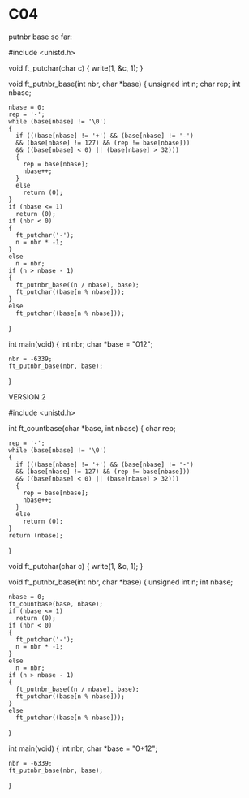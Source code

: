 # C04

putnbr base so far:

#include <unistd.h>

void    ft_putchar(char c)
{
  write(1, &c, 1);
}

void    ft_putnbr_base(int nbr, char *base)
{
    unsigned int    n;
    char rep;
    int nbase;

    nbase = 0;
    rep = '-';
    while (base[nbase] != '\0')
    {
      if (((base[nbase] != '+') && (base[nbase] != '-') 
      && (base[nbase] != 127) && (rep != base[nbase]))
      && ((base[nbase] < 0) || (base[nbase] > 32)))
      {
        rep = base[nbase];
        nbase++;
      }
      else
        return (0);
    }
    if (nbase <= 1)
      return (0);
    if (nbr < 0)
    {
      ft_putchar('-');
      n = nbr * -1;
    }
    else
      n = nbr;
    if (n > nbase - 1)
    {
      ft_putnbr_base((n / nbase), base);
      ft_putchar((base[n % nbase]));
    }
    else
      ft_putchar((base[n % nbase]));
}

int        main(void)
{
    int        nbr;
    char    *base = "012";

    nbr = -6339;
    ft_putnbr_base(nbr, base);
}


VERSION 2

#include <unistd.h>

int ft_countbase(char *base, int nbase)
{
    char rep;
    
    rep = '-';
    while (base[nbase] != '\0')
    {
      if (((base[nbase] != '+') && (base[nbase] != '-') 
      && (base[nbase] != 127) && (rep != base[nbase]))
      && ((base[nbase] < 0) || (base[nbase] > 32)))
      {
        rep = base[nbase];
        nbase++;
      }
      else
        return (0);
    }
    return (nbase);
}

void    ft_putchar(char c)
{
  write(1, &c, 1);
}

void    ft_putnbr_base(int nbr, char *base)
{
    unsigned int    n;
    int nbase;
    
    nbase = 0;
    ft_countbase(base, nbase);
    if (nbase <= 1)
      return (0);
    if (nbr < 0)
    {
      ft_putchar('-');
      n = nbr * -1;
    }
    else
      n = nbr;
    if (n > nbase - 1)
    {
      ft_putnbr_base((n / nbase), base);
      ft_putchar((base[n % nbase]));
    }
    else
      ft_putchar((base[n % nbase]));
}

int        main(void)
{
    int        nbr;
    char    *base = "0+12";

    nbr = -6339;
    ft_putnbr_base(nbr, base);
}
